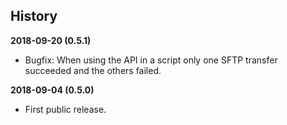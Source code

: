 History
-------

**2018-09-20 (0.5.1)**

- Bugfix: When using the API in a script only one SFTP transfer succeeded and the others failed.

**2018-09-04 (0.5.0)**

- First public release.
